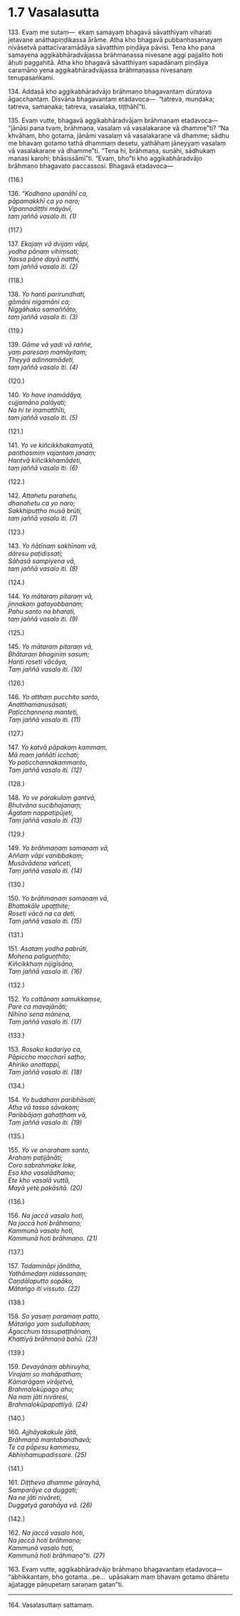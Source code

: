# 1.7 Vasalasutta

133\. Evaṃ me sutaṃ—  ekaṃ samayaṃ bhagavā sāvatthiyaṃ viharati jetavane anāthapiṇḍikassa ārāme. Atha kho bhagavā pubbaṇhasamayaṃ nivāsetvā pattacīvaramādāya sāvatthiṃ piṇḍāya pāvisi. Tena kho pana samayena aggikabhāradvājassa brāhmaṇassa nivesane aggi pajjalito hoti āhuti paggahitā. Atha kho bhagavā sāvatthiyaṃ sapadānaṃ piṇḍāya caramāno yena aggikabhāradvājassa brāhmaṇassa nivesanaṃ tenupasaṅkami.

134\. Addasā kho aggikabhāradvājo brāhmaṇo bhagavantaṃ dūratova āgacchantaṃ. Disvāna bhagavantaṃ etadavoca—  “tatreva, muṇḍaka; tatreva, samaṇaka; tatreva, vasalaka, tiṭṭhāhī”ti.

135\. Evaṃ vutte, bhagavā aggikabhāradvājaṃ brāhmaṇaṃ etadavoca—  “jānāsi pana tvaṃ, brāhmaṇa, vasalaṃ vā vasalakaraṇe vā dhamme”ti? “Na khvāhaṃ, bho gotama, jānāmi vasalaṃ vā vasalakaraṇe vā dhamme; sādhu me bhavaṃ gotamo tathā dhammaṃ desetu, yathāhaṃ jāneyyaṃ vasalaṃ vā vasalakaraṇe vā dhamme”ti. “Tena hi, brāhmaṇa, suṇāhi, sādhukaṃ manasi karohi; bhāsissāmī”ti. “Evaṃ, bho”ti kho aggikabhāradvājo brāhmaṇo bhagavato paccassosi. Bhagavā etadavoca—

(116.)

136\. _“Kodhano upanāhī ca,_  
_pāpamakkhī ca yo naro;_  
_Vipannadiṭṭhi māyāvī,_  
_taṃ jaññā vasalo iti. (1)_  

(117.)

137\. _Ekajaṃ vā dvijaṃ vāpi,_  
_yodha pāṇaṃ vihiṃsati;_  
_Yassa pāṇe dayā natthi,_  
_taṃ jaññā vasalo iti. (2)_  

(118.)

138\. _Yo hanti parirundhati,_  
_gāmāni nigamāni ca;_  
_Niggāhako samaññāto,_  
_taṃ jaññā vasalo iti. (3)_  

(119.)

139\. _Gāme vā yadi vā raññe,_  
_yaṃ paresaṃ mamāyitaṃ;_  
_Theyyā adinnamādeti,_  
_taṃ jaññā vasalo iti. (4)_  

(120.)

140\. _Yo have iṇamādāya,_  
_cujjamāno palāyati;_  
_Na hi te iṇamatthīti,_  
_taṃ jaññā vasalo iti. (5)_  

(121.)

141\. _Yo ve kiñcikkhakamyatā,_  
_panthasmiṃ vajantaṃ janaṃ;_  
_Hantvā kiñcikkhamādeti,_  
_taṃ jaññā vasalo iti. (6)_  

(122.)

142\. _Attahetu parahetu,_  
_dhanahetu ca yo naro;_  
_Sakkhipuṭṭho musā brūti,_  
_taṃ jaññā vasalo iti. (7)_  

(123.)

143\. _Yo ñātīnaṃ sakhīnaṃ vā,_  
_dāresu paṭidissati;_  
_Sāhasā sampiyena vā,_  
_taṃ jaññā vasalo iti. (8)_  

(124.)

144\. _Yo mātaraṃ pitaraṃ vā,_  
_jiṇṇakaṃ gatayobbanaṃ;_  
_Pahu santo na bharati,_  
_taṃ jaññā vasalo iti. (9)_  

(125.)

145\. _Yo mātaraṃ pitaraṃ vā,_  
_Bhātaraṃ bhaginiṃ sasuṃ;_  
_Hanti roseti vācāya,_  
_Taṃ jaññā vasalo iti. (10)_  

(126.)

146\. _Yo atthaṃ pucchito santo,_  
_Anatthamanusāsati;_  
_Paṭicchannena manteti,_  
_Taṃ jaññā vasalo iti. (11)_  

(127.)

147\. _Yo katvā pāpakaṃ kammaṃ,_  
_Mā maṃ jaññāti icchati;_  
_Yo paṭicchannakammanto,_  
_Taṃ jaññā vasalo iti. (12)_  

(128.)

148\. _Yo ve parakulaṃ gantvā,_  
_Bhutvāna sucibhojanaṃ;_  
_Āgataṃ nappaṭipūjeti,_  
_Taṃ jaññā vasalo iti. (13)_  

(129.)

149\. _Yo brāhmaṇaṃ samaṇaṃ vā,_  
_Aññaṃ vāpi vanibbakaṃ;_  
_Musāvādena vañceti,_  
_Taṃ jaññā vasalo iti. (14)_  

(130.)

150\. _Yo brāhmaṇaṃ samaṇaṃ vā,_  
_Bhattakāle upaṭṭhite;_  
_Roseti vācā na ca deti,_  
_Taṃ jaññā vasalo iti. (15)_  

(131.)

151\. _Asataṃ yodha pabrūti,_  
_Mohena paliguṇṭhito;_  
_Kiñcikkhaṃ nijigīsāno,_  
_Taṃ jaññā vasalo iti. (16)_  

(132.)

152\. _Yo cattānaṃ samukkaṃse,_  
_Pare ca mavajānāti;_  
_Nihīno sena mānena,_  
_Taṃ jaññā vasalo iti. (17)_  

(133.)

153\. _Rosako kadariyo ca,_  
_Pāpiccho maccharī saṭho;_  
_Ahiriko anottappī,_  
_Taṃ jaññā vasalo iti. (18)_  

(134.)

154\. _Yo buddhaṃ paribhāsati,_  
_Atha vā tassa sāvakaṃ;_  
_Paribbājaṃ gahaṭṭhaṃ vā,_  
_Taṃ jaññā vasalo iti. (19)_  

(135.)

155\. _Yo ve anarahaṃ santo,_  
_Arahaṃ paṭijānāti;_  
_Coro sabrahmake loke,_  
_Eso kho vasalādhamo;_  
_Ete kho vasalā vuttā,_  
_Mayā yete pakāsitā. (20)_  

(136.)

156\. _Na jaccā vasalo hoti,_  
_Na jaccā hoti brāhmaṇo;_  
_Kammunā vasalo hoti,_  
_Kammunā hoti brāhmaṇo. (21)_  

(137.)

157\. _Tadamināpi jānātha,_  
_Yathāmedaṃ nidassanaṃ;_  
_Caṇḍālaputto sopāko,_  
_Mātaṅgo iti vissuto. (22)_  

(138.)

158\. _So yasaṃ paramaṃ patto,_  
_Mātaṅgo yaṃ sudullabhaṃ;_  
_Āgacchuṃ tassupaṭṭhānaṃ,_  
_Khattiyā brāhmaṇā bahū. (23)_  

(139.)

159\. _Devayānaṃ abhiruyha,_  
_Virajaṃ so mahāpathaṃ;_  
_Kāmarāgaṃ virājetvā,_  
_Brahmalokūpago ahu;_  
_Na naṃ jāti nivāresi,_  
_Brahmalokūpapattiyā. (24)_  

(140.)

160\. _Ajjhāyakakule jātā,_  
_Brāhmaṇā mantabandhavā;_  
_Te ca pāpesu kammesu,_  
_Abhiṇhamupadissare. (25)_  

(141.)

161\. _Diṭṭheva dhamme gārayhā,_  
_Samparāye ca duggati;_  
_Na ne jāti nivāreti,_  
_Duggatyā garahāya vā. (26)_  

(142.)

162\. _Na jaccā vasalo hoti,_  
_Na jaccā hoti brāhmaṇo;_  
_Kammunā vasalo hoti,_  
_Kammunā hoti brāhmaṇo”ti. (27)_  

163\. Evaṃ vutte, aggikabhāradvājo brāhmaṇo bhagavantaṃ etadavoca—  “abhikkantaṃ, bho gotama…pe…  upāsakaṃ maṃ bhavaṃ gotamo dhāretu ajjatagge pāṇupetaṃ saraṇaṃ gatan”ti.

---

164\. Vasalasuttaṃ sattamaṃ.

